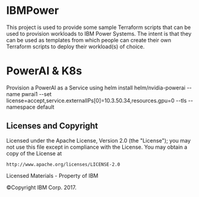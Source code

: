# IBMPower

This project is used to provide some sample Terraform scripts that can be used
to provision workloads to IBM Power Systems. The intent is that they can be
used as templates from which people can create their own Terraform scripts to
deploy their workload(s) of choice.

# PowerAI & K8s 

Provision a PowerAI as a Service using 
 helm install helm/nvidia-powerai  --name pwrai1 --set license=accept,service.externalIPs[0]=10.3.50.34,resources.gpu=0  --tls --namespace default 


## Licenses and Copyright

Licensed under the Apache License, Version 2.0 (the "License");
you may not use this file except in compliance with the License.
You may obtain a copy of the License at

    http://www.apache.org/licenses/LICENSE-2.0

 Licensed Materials - Property of IBM

 ©Copyright IBM Corp. 2017.
